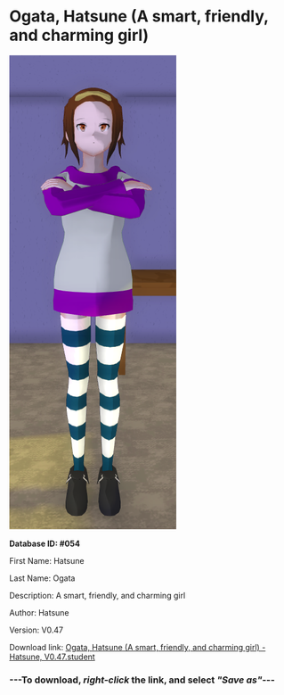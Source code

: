 # Ogata, Hatsune (A smart, friendly, and charming girl)

<img src="https://raw.githubusercontent.com/Arbiter1223/Daigaku-Gurashi-Custom-Students/master/Students/Files/Ogata%2C%20Hatsune%20(A%20smart%2C%20friendly%2C%20and%20charming%20girl).png" title="Ogata, Hatsune (A smart, friendly, and charming girl) - Hatsune, V0.47">

**Database ID: #054**

First Name: Hatsune

Last Name: Ogata

Description: A smart, friendly, and charming girl

Author: Hatsune

Version: V0.47

Download link: <a href="https://raw.githubusercontent.com/Arbiter1223/Daigaku-Gurashi-Custom-Students/master/Students/Files/Ogata%2C%20Hatsune%20(A%20smart%2C%20friendly%2C%20and%20charming%20girl)%20-%20Hatsune%2C%20V0.47.student">Ogata, Hatsune (A smart, friendly, and charming girl) - Hatsune, V0.47.student</a>

### ---**To download, _right-click_ the link, and select _"Save as"_**---
